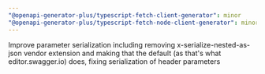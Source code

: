 ```yaml
---
"@openapi-generator-plus/typescript-fetch-client-generator": minor
"@openapi-generator-plus/typescript-fetch-node-client-generator": minor
---
```


Improve parameter serialization including removing x-serialize-nested-as-json vendor extension and making that the default (as that's what editor.swagger.io) does, fixing serialization of header parameters
